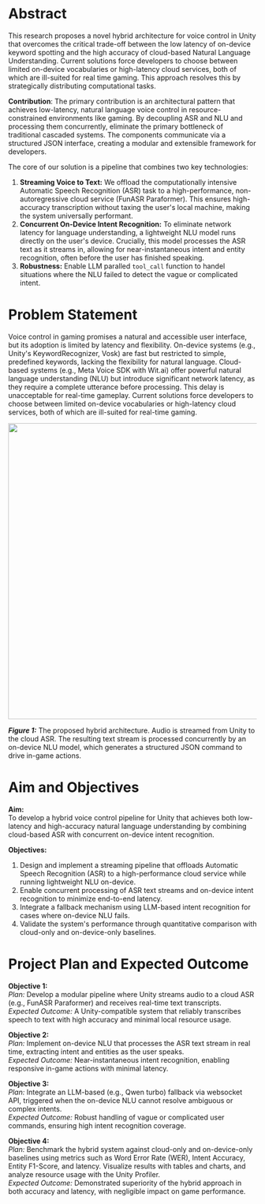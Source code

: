 # Abstract

This research proposes a novel hybrid architecture for voice control in Unity that overcomes the critical trade-off between the low latency of on-device keyword spotting and the high accuracy of cloud-based Natural Language Understanding. Current solutions force developers to choose between limited on-device vocabularies or high-latency cloud services, both of which are ill-suited for real time gaming. This approach resolves this by strategically distributing computational tasks.

**Contribution**:
The primary contribution is an architectural pattern that achieves low-latency, natural language voice control in resource-constrained environments like gaming. By decoupling ASR and NLU and processing them concurrently, eliminate the primary bottleneck of traditional cascaded systems. The components communicate via a structured JSON interface, creating a modular and extensible framework for developers.

The core of our solution is a pipeline that combines two key technologies:

1. **Streaming Voice to Text:** We offload the computationally intensive Automatic Speech Recognition (ASR) task to a high-performance, non-autoregressive cloud service (FunASR Paraformer). This ensures high-accuracy transcription without taxing the user's local machine, making the system universally performant.
2. **Concurrent On-Device Intent Recognition:** To eliminate network latency for language understanding, a lightweight NLU model runs directly on the user's device. Crucially, this model processes the ASR text as it streams in, allowing for near-instantaneous intent and entity recognition, often before the user has finished speaking.
3. **Robustness:** Enable LLM paralled `tool_call` function to handel situations where the NLU failed to detect the vague or complicated intent.

# Problem Statement

Voice control in gaming promises a natural and accessible user interface, but its adoption is limited by latency and flexibility. On-device systems (e.g., Unity's KeywordRecognizer, Vosk) are fast but restricted to simple, predefined keywords, lacking the flexibility for natural language. Cloud-based systems (e.g., Meta Voice SDK with Wit.ai) offer powerful natural language understanding (NLU) but introduce significant network latency, as they require a complete utterance before processing. This delay is unacceptable for real-time gameplay. Current solutions force developers to choose between limited on-device vocabularies or high-latency cloud services, both of which are ill-suited for real-time gaming.

<p align="center">
 <img src="https://i.imgur.com/0iU9FPF.png " width="600">
 <p align="left"><b><i>Figure 1:</i></b> The proposed hybrid architecture. Audio is streamed from Unity to the cloud ASR. The resulting text stream is processed concurrently by an on-device NLU model, which generates a structured JSON command to drive in-game actions.
 </p> 
</p>

# Aim and Objectives

**Aim:**  
To develop a hybrid voice control pipeline for Unity that achieves both low-latency and high-accuracy natural language understanding by combining cloud-based ASR with concurrent on-device intent recognition.

**Objectives:**
1. Design and implement a streaming pipeline that offloads Automatic Speech Recognition (ASR) to a high-performance cloud service while running lightweight NLU on-device.
2. Enable concurrent processing of ASR text streams and on-device intent recognition to minimize end-to-end latency.
3. Integrate a fallback mechanism using LLM-based intent recognition for cases where on-device NLU fails.
4. Validate the system's performance through quantitative comparison with cloud-only and on-device-only baselines.

# Project Plan and Expected Outcome

**Objective 1:**  
*Plan:* Develop a modular pipeline where Unity streams audio to a cloud ASR (e.g., FunASR Paraformer) and receives real-time text transcripts.  
*Expected Outcome:* A Unity-compatible system that reliably transcribes speech to text with high accuracy and minimal local resource usage.

**Objective 2:**  
*Plan:* Implement on-device NLU that processes the ASR text stream in real time, extracting intent and entities as the user speaks.  
*Expected Outcome:* Near-instantaneous intent recognition, enabling responsive in-game actions with minimal latency.

**Objective 3:**  
*Plan:* Integrate an LLM-based (e.g., Qwen turbo) fallback via websocket API, triggered when the on-device NLU cannot resolve ambiguous or complex intents.  
*Expected Outcome:* Robust handling of vague or complicated user commands, ensuring high intent recognition coverage.

**Objective 4:**  
*Plan:* Benchmark the hybrid system against cloud-only and on-device-only baselines using metrics such as Word Error Rate (WER), Intent Accuracy, Entity F1-Score, and latency. Visualize results with tables and charts, and analyze resource usage with the Unity Profiler.  
*Expected Outcome:* Demonstrated superiority of the hybrid approach in both accuracy and latency, with negligible impact on game performance.